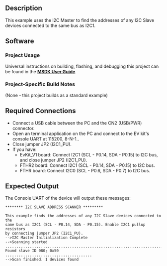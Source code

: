 ## Description

This example uses the I2C Master to find the addresses of any I2C Slave devices connected to the same bus as I2C1.


## Software

### Project Usage

Universal instructions on building, flashing, and debugging this project can be found in the **[MSDK User Guide](https://analog-devices-msdk.github.io/msdk/USERGUIDE/)**.

### Project-Specific Build Notes

(None - this project builds as a standard example)

## Required Connections

-   Connect a USB cable between the PC and the CN2 (USB/PWR) connector.
-   Open an terminal application on the PC and connect to the EV kit's console UART at 115200, 8-N-1..
-   Close jumper JP2 (I2C1_PU).
-   If you have:
    -	EvKit_V1 board: Connect I2C1 (SCL - P0.14, SDA - P0.15) to I2C bus, and close jumper JP2 (I2C1_PU). 
    -	FTHR2 board: 	Connect I2C1 (SCL - P0.14, SDA - P0.15) to I2C bus.
    -	FTHR board: 	Connect I2C0 (SCL - P0.6,  SDA - P0.7)  to I2C bus.

## Expected Output

The Console UART of the device will output these messages:

```
******** I2C SLAVE ADDRESS SCANNER *********

This example finds the addresses of any I2C Slave devices connected to the
same bus as I2C1 (SCL - P0.14, SDA - P0.15). Enable I2C1 pullup resistors
by connecting jumper JP2 (I2C1_PU).
-->I2C Master Initialization Complete
-->Scanning started
.........................................................................
Found slave ID 080; 0x50
.......................................
-->Scan finished. 1 devices found
```
